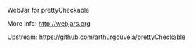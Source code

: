 WebJar for prettyCheckable

More info: http://webjars.org

Upstream: https://github.com/arthurgouveia/prettyCheckable
